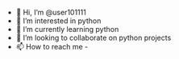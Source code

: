 - 👋 Hi, I’m @user101111
- 👀 I’m interested in python
- 🌱 I’m currently learning python
- 💞️ I’m looking to collaborate on python projects
- 📫 How to reach me -

<!---
user101111/user101111 is a ✨ special ✨ repository because its `README.md` (this file) appears on your GitHub profile.
You can click the Preview link to take a look at your changes.
--->
